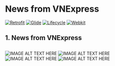 # News from VNExpress
[![Retrofit](https://img.shields.io/badge/Retrofit-2.9.0-brightgreen)](https://github.com/square/retrofit)
[![Glide](https://img.shields.io/badge/Glide-4.11.0-green)](https://github.com/bumptech/glide)
[![Lifecycle](https://img.shields.io/badge/lifecycle--extensions-1.1.1-yellowgreen)](https://developer.android.com/topic/libraries/architecture/lifecycle)
[![Webkit](https://img.shields.io/badge/Webkit-1.3.0-red)](https://developer.android.com/jetpack/androidx/releases/webkit)
## 1. News from VNExpress <h2>
![IMAGE ALT TEXT HERE](https://i.ibb.co/w69Rwzy/Screenshot-20201203-162735-Home-Test.jpg)
![IMAGE ALT TEXT HERE](https://i.ibb.co/hV7btgf/Screenshot-20201203-162741-Home-Test.jpg)
![IMAGE ALT TEXT HERE](https://i.ibb.co/cTpxPXL/Screenshot-20201203-162803-Home-Test.jpg)
![IMAGE ALT TEXT HERE](https://i.ibb.co/ct61W6b/Screenshot-20201203-162812-Home-Test.jpg)
